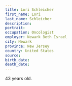 ```yaml
---
title: Lori Schleicher
first_name: Lori
last_name: Schleicher
description: 
portrait: 
occupation: Oncologist
employer: Newark Beth Israel
city: Newark
province: New Jersey
country: United States
source: 
birth_date: 
death_date: 
---
```


43 years old.